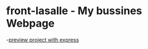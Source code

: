 # front-lasalle - My bussines Webpage
-[preview project with express](https://web-salle.netlify.app/)
